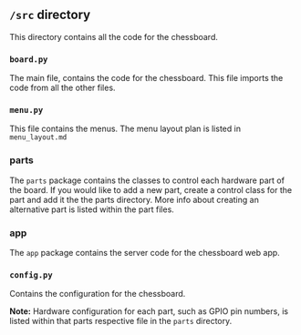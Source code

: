 ## `/src` directory

This directory contains all the code for the chessboard.

### `board.py`

The main file, contains the code for the chessboard. This file imports the code from all the other files.

### `menu.py`

This file contains the menus. The menu layout plan is listed in `menu_layout.md`

### parts

The `parts` package contains the classes to control each hardware part of the board. If you would like to add a new part, create a control class for the part and add it the the parts directory. More info about creating an alternative part is listed within the part files.

### app

The `app` package contains the server code for the chessboard web app.

### `config.py`

Contains the configuration for the chessboard.

**Note:** Hardware configuration for each part, such as GPIO pin numbers, is listed within that parts respective file in the `parts` directory.